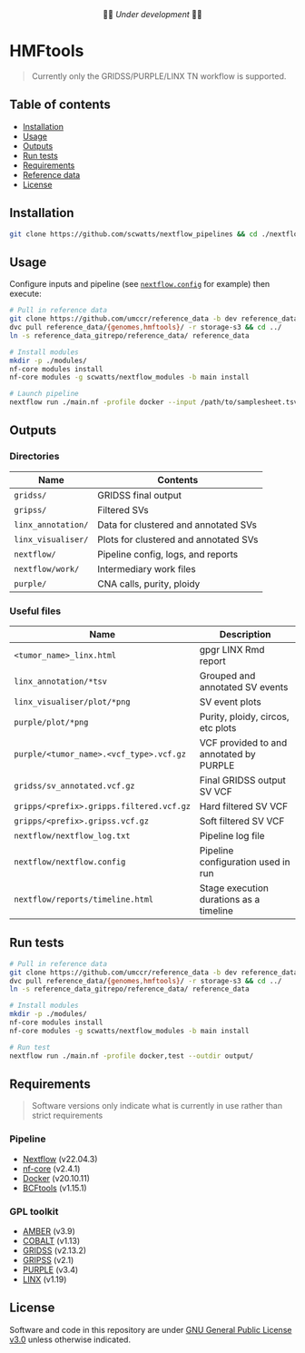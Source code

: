 &nbsp;
&nbsp;
&nbsp;
<p align="center">
🚧🚨 <em>Under development</em> 🚨🚧
</p>

# HMFtools

> Currently only the GRIDSS/PURPLE/LINX TN workflow is supported.

## Table of contents

* [Installation](#installation)
* [Usage](#usage)
* [Outputs](#outputs)
* [Run tests](#run-tests)
* [Requirements](#requirements)
* [Reference data](#reference-data)
* [License](#license)

## Installation

```bash
git clone https://github.com/scwatts/nextflow_pipelines && cd ./nextflow_pipelines/hmftools/
```

## Usage

Configure inputs and pipeline (see [`nextflow.config`](nextflow.config) for example) then execute:

```bash
# Pull in reference data
git clone https://github.com/umccr/reference_data -b dev reference_data_gitrepo/ && cd reference_data_gitrepo/
dvc pull reference_data/{genomes,hmftools}/ -r storage-s3 && cd ../
ln -s reference_data_gitrepo/reference_data/ reference_data

# Install modules
mkdir -p ./modules/
nf-core modules install
nf-core modules -g scwatts/nextflow_modules -b main install

# Launch pipeline
nextflow run ./main.nf -profile docker --input /path/to/samplesheet.tsv --outdir ./output/
```

## Outputs

### Directories

| Name                  | Contents                              |
| ---                   | ---                                   |
| `gridss/`             | GRIDSS final output                   |
| `gripss/`             | Filtered SVs                          |
| `linx_annotation/`    | Data for clustered and annotated SVs  |
| `linx_visualiser/`    | Plots for clustered and annotated SVs |
| `nextflow/`           | Pipeline config, logs, and reports    |
| `nextflow/work/`      | Intermediary work files               |
| `purple/`             | CNA calls, purity, ploidy             |

### Useful files

| Name                                      | Description                               |
| ---                                       | ---                                       |
| `<tumor_name>_linx.html`                  | gpgr LINX Rmd report                      |
| `linx_annotation/*tsv`                    | Grouped and annotated SV events           |
| `linx_visualiser/plot/*png`               | SV event plots                            |
| `purple/plot/*png`                        | Purity, ploidy, circos, etc plots         |
| `purple/<tumor_name>.<vcf_type>.vcf.gz`   | VCF provided to and annotated by PURPLE   |
| `gridss/sv_annotated.vcf.gz`              | Final GRIDSS output SV VCF                |
| `gripps/<prefix>.gripps.filtered.vcf.gz`  | Hard filtered SV VCF                      |
| `gripps/<prefix>.gripss.vcf.gz`           | Soft filtered SV VCF                      |
| `nextflow/nextflow_log.txt`               | Pipeline log file                         |
| `nextflow/nextflow.config`                | Pipeline configuration used in run        |
| `nextflow/reports/timeline.html`          | Stage execution durations as a timeline   |

## Run tests

```bash
# Pull in reference data
git clone https://github.com/umccr/reference_data -b dev reference_data_gitrepo/ && cd reference_data_gitrepo/
dvc pull reference_data/{genomes,hmftools}/ -r storage-s3 && cd ../
ln -s reference_data_gitrepo/reference_data/ reference_data

# Install modules
mkdir -p ./modules/
nf-core modules install
nf-core modules -g scwatts/nextflow_modules -b main install

# Run test
nextflow run ./main.nf -profile docker,test --outdir output/
```

## Requirements

> Software versions only indicate what is currently in use rather than strict requirements

### Pipeline

* [Nextflow](https://www.nextflow.io/) (v22.04.3)
* [nf-core](https://nf-co.re) (v2.4.1)
* [Docker](https://www.docker.com/get-started) (v20.10.11)
* [BCFtools](https://www.htslib.org/) (v1.15.1)

### GPL toolkit

* [AMBER](https://github.com/hartwigmedical/hmftools/blob/master/amber/) (v3.9)
* [COBALT](https://github.com/hartwigmedical/hmftools/blob/master/cobalt/) (v1.13)
* [GRIDSS](https://github.com/PapenfussLab/gridss) (v2.13.2)
* [GRIPSS](https://github.com/hartwigmedical/hmftools/blob/master/gripss/) (v2.1)
* [PURPLE](https://github.com/hartwigmedical/hmftools/blob/master/purple/) (v3.4)
* [LINX](https://github.com/hartwigmedical/hmftools/blob/master/linx/) (v1.19)

## License

Software and code in this repository are under [GNU General Public License
v3.0](https://www.gnu.org/licenses/gpl-3.0.en.html) unless otherwise indicated.
